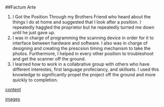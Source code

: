 ##Factum Arte
1. I Got the Position Through my Brothers Friend who heard about the things I do at home and suggested that I look after a position. I repeatedly haggled the proprietor but he repeatedly turned me down until he just gave up. 
2. I was in charge of programming the scanning device in order for it to interface between hardware and software. I also was in charge of designing and creating the prescsion timing mechanism to take the photos. Furthermore, I helped in every other position to troubleshoot and get the scanner off the ground. 
3. I learned how to work in a collabrative group with others who have different interestes, first language profeciancy, and skillsets. I used this knowledge to significantly propel the project off the ground and more quickly to completion. 

[content](https://github.com/DannyBoyBroadSword/andrewhennessy/tree/master/Projects/Factum/content.md)

[images](https://github.com/DannyBoyBroadSword/andrewhennessy/tree/master/Projects/Factum/img)
